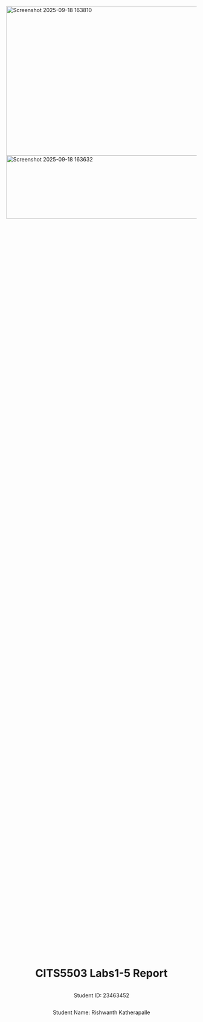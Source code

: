<img width="1477" height="395" alt="Screenshot 2025-09-18 163810" src="https://github.com/user-attachments/assets/243becc1-4756-498b-95bc-446e8644dd41" /><img width="1474" height="168" alt="Screenshot 2025-09-18 163632" src="https://github.com/user-attachments/assets/4058e292-7e74-42af-b36b-17a72f0fc9e9" />﻿<div style="display: flex; flex-direction: column; justify-content: center; align-items: center; height: 100vh;">

  <h1>CITS5503 Labs1-5 Report</h1>
  
  <p>Student ID: 23463452</p>
  <p>Student Name: Rishwanth Katherapalle</p>

</div>

# Lab 1

## AWS Account and Log in

### [1] Log into an IAM user account created for you on AWS.

1. I navigated to the AWS login page:
The login is here: https://489389878001.signin.aws.amazon.com/console, where 489389878001 is the account root user id.

2. I then entered my IAM username: 23463452@student.uwa.edu.au
3. It prompted me to enter the temporary password provided by the teaching team.
4. On first login, I was prompted to **change the password**. Choose a new password and confirm it.  
  
<img width="342" height="399" alt="image" src="https://github.com/user-attachments/assets/77fc7c42-cefc-462c-bbe6-dac7f82f5fd5" />



### [2] Search and open Identity Access Management

1. Click on the user account and click the Security Credentials tab to create access key.
   
   <img width="1920" height="1095" alt="image" src="https://github.com/user-attachments/assets/21679f56-eea3-4761-9e47-486c813fac89" />

3. Make a note of the Access key ID and the secret access key.
   
   <img width="1476" height="106" alt="image" src="https://github.com/user-attachments/assets/388b2bdd-9e8c-4180-a62e-9415c8fd0c46" />


## Set up recent Unix-like OSes

I am already using a WSL2 (Windows Subsystem for Linux) with Ubuntu 22.04 LTS. Installed and using the setup.

<img width="1479" height="757" alt="Screenshot 2025-09-16 092451" src="https://github.com/user-attachments/assets/e10a1690-d307-4e8b-aa41-23e69959b51b" />

## Install Linux packages

### [1] Installing Python

#### Linux and WSL2 Users

1. The recent Linux distributions such as Ubuntu 22.04 LTS, have Python 3.10 installed. I updated the packages to obtain the latest version:

```
sudo apt update
sudo apt -y upgrade
```
<img width="789" height="75" alt="Screenshot 2025-09-16 110132" src="https://github.com/user-attachments/assets/cef9c31f-2bc7-4ff2-ae5e-6dca1a62a1ee" />

2. To check the latest version use:
```
python3 -V
```

3. Next, I installed `pip3`, which is a tool that allows us to install and manage python libraries.

```
sudo apt install -y python3-pip
```

So you can install python packages by: `pip3 install package_name`

<img width="671" height="134" alt="Screenshot 2025-09-16 110207" src="https://github.com/user-attachments/assets/8132e45e-168f-47ed-9535-d645eac064ed" />



### [2] Installing awscli

1. I installed awscli as a wsl2 user using the following commands:
```
sudo apt install awscli
```

Then, 

```
pip3 install awscli --upgrade
```

<img width="590" height="96" alt="Screenshot 2025-09-16 110245" src="https://github.com/user-attachments/assets/1de08278-317d-4e43-9523-0fe062cb0553" />

### [3] Configuring AWS

1. Next, to configure the aws I used the command below:

```
aws configure
```
2. I then saw an output like this:

```
AWS Access Key ID [None]: <Your AWS Access Key ID>
AWS Secret Access Key [None]: <Your AWS Secret Access Key>
Default region name [None]: <Your assigned region>
Default output format [None]: json
```

3. I replaced the placeholder values above with my own AWS Access Key, AWS Secret Access Key and default region name: **ap-northeast-1**.
### [4] Installing boto3

1. Then, I used the following command to install boto3:

```
pip3 install boto3
```

<img width="1081" height="832" alt="Screenshot 2025-09-16 110341" src="https://github.com/user-attachments/assets/43816465-c24f-4aa9-b6f1-c4f198c2bab9" />

## Testing the installed environment

### [1] Testing the AWS environment

1. I used the following command to test the aws environment:

```
aws ec2 describe-regions --output table
```

<img width="996" height="605" alt="Screenshot 2025-09-16 110427" src="https://github.com/user-attachments/assets/7456d790-b202-43ce-a6e1-2940d9901861" />


### [2] Testing the Python environment

1. Now, I used the following script to test the python environment.
   
```
python3
>>> import boto3
>>> ec2 = boto3.client('ec2')
>>> response = ec2.describe_regions()
>>> print(response)
```

2. This created an un-tabulated response.
   <img width="1900" height="628" alt="Screenshot 2025-09-16 110454" src="https://github.com/user-attachments/assets/77a36b84-df08-41e5-af2d-624a569aa992" />


### [3] Write a Python script

1. Now, use the below script to tabulate the un-tabulated response above to have **2 columns** with **Endpoint** and **RegionName**.
   ```
   >>> import pandas as pd
   >>> print(pd.DataFrame(response['Regions'])[['Endpoint', 'RegionName']].to_string(index=False))
   ```
2. It takes the list of regions from response['Regions'], converts it into a Pandas table, keeps only the Endpoint and RegionName columns, formats that table as plain text without row numbers, and prints it.
 <img width="1153" height="553" alt="Screenshot 2025-09-16 111405" src="https://github.com/user-attachments/assets/3c13c892-0b5f-4253-9ca5-29a6756b9051" />


<div style="page-break-after: always;"></div>

# Lab 2


## Creating an EC2 instance using awscli

<img width="1919" height="1134" alt="Screenshot 2025-09-17 104130" src="https://github.com/user-attachments/assets/69843368-d09e-4aa2-9efb-ba96197a522d" />


1. I opened my wsl2 terminal and configured the AWS CLI with my user credentials:
   ```
   aws configure
   ```
   **Region**: **ap-northeast-1**
   
2. I created a new security group to control inbound traffic, it named after my student number with your desired description of it. I used the default description from the labs:

```
aws ec2 create-security-group --group-name 23463452-sg --description "security group for development environment"
```

This will use the default VPC (if you want to specify a VPC, use `--vpc-id vpc-xxxxxxxx`). Take a note of the security group id that is created. 

3. To allow SSH access, I added an inbound (ingress) rule on port 22. An inbound rule permits instances to receive traffic from the specified IPv4 or IPv6 address range:
   
```
aws ec2 authorize-security-group-ingress --group-name 23463452-sg --protocol tcp --port 22 --cidr 0.0.0.0/0
```

3. I generated a key pair for secure SSH login:

```
aws ec2 create-key-pair --key-name 23463452-key --query 'KeyMaterial' --output text > 23463452-key.pem
```

4. To use this key I moved the file to ~/.ssh and changed the permissions to:
   
```
mkdir -p ~/.ssh
mv 23463452-key.pem ~/.ssh/
chmod 400 ~/.ssh/23463452-key.pem
```

5. I launched an EC2 instance (t3.micro) with the provided AMI for my region **ap-northeast-1** and based on the security group id from the above steps:

```
 aws ec2 run-instances --image-id ami-054400ced365b82a0 --security-group-ids sg-04f5a7ee9c2753385 23463452-sg --count 1 --instance-type t3.micro --key-name 23463452-key --query 'Instances[0].InstanceId'

 ```

6. I tagged the instance with a proper name (23463452-vm) and based on the instance from the above step:
   
 ```
  aws ec2 create-tags --resources i-0e0ff961c57ddc589 --tags Key=Name,Value=23463452-vm
 ```
**NOTE**: If you create a single instance, you must name it using the format of `<student number>-vm` (e.g., 24242424-vm). If you need to create multiple ones, follow the naming format of `<student number>-vm1` and `<student number>-vm2` (e.g., 24242424-vm1, 24242424-vm2).

7. I retrieved the public IP for SSH connection based on the instance id from above:
   
```
aws ec2 describe-instances --instance-ids i-0e0ff961c57ddc589 --query 'Reservations[0].Instances[0].PublicIpAddress'
```

8. I connected via SSH: based on the IP address from above step:

```
ssh -i 23463452-key.pem ubuntu@35.77.17.205
```

Now, go to the AWS Console and search the ec2 instances where we get our created ec2  instance.

<img width="1422" height="465" alt="image" src="https://github.com/user-attachments/assets/c8c5dda3-06c5-409a-b11e-73ec7e251181" />




## Create an EC2 instance with Python Boto3

For this task I used the following Python script named **create_ec2.py** to implement the steps above for creating an EC2 instance using Boto3 based on steps 1 to 6: 
1. Copy the following script.
   
```
from __future__ import annotations

import os
from pathlib import Path

import boto3
from botocore.exceptions import ClientError, NoCredentialsError

STUDENT_NUMBER = "23463452"
REGION = "ap-northeast-1"
AMI_ID = "ami-054400ced365b82a0"
INSTANCE_TYPE = "t3.micro"


def _default_vpc_id(ec2) -> str: # Basically to get the vpc id for creating the security group using the functions.
    vpcs = ec2.describe_vpcs(Filters=[{"Name": "isDefault", "Values": ["true"]}]).get("Vpcs", [])
    if not vpcs:
        raise RuntimeError("No default VPC in region.")
    return vpcs[0]["VpcId"]


def _default_subnet_id(ec2, vpc_id: str) -> str: # Needed to run the instance of EC2.
    subnets = ec2.describe_subnets(
        Filters=[{"Name": "vpc-id", "Values": [vpc_id]}, {"Name": "default-for-az", "Values": ["true"]}]
    ).get("Subnets", [])
    if not subnets:
        subnets = ec2.describe_subnets(Filters=[{"Name": "vpc-id", "Values": [vpc_id]}]).get("Subnets", [])
        if not subnets:
            raise RuntimeError("No subnet in default VPC.")
    return sorted(subnets, key=lambda s: s["AvailabilityZone"])[0]["SubnetId"]


def main() -> int:
    sg_name = f"{STUDENT_NUMBER}-sg"
    key_name = f"{STUDENT_NUMBER}-key"
    inst_name = f"{STUDENT_NUMBER}-vm"
    pem_path = Path.home() / ".ssh" / f"{key_name}.pem"

    try:
        ec2 = boto3.client("ec2", region_name=REGION)

        # 1) Creates a Security Group
        vpc_id = _default_vpc_id(ec2)
        sg_resp = ec2.create_security_group(
            Description="security group for development environment",
            GroupName=sg_name,
            VpcId=vpc_id,
        )
        sg_id = sg_resp["GroupId"]
        # 2) Allows SSH access and permit instance to receive traffic from port 22
        ec2.authorize_security_group_ingress(
            GroupId=sg_id,
            IpPermissions=[
                {
                    "IpProtocol": "tcp",
                    "FromPort": 22,
                    "ToPort": 22,
                    "IpRanges": [{"CidrIp": "0.0.0.0/0", "Description": "SSH"}],
                }
            ],
        )

        # 3) Create Key Pair and write the permissions
        pem_path.parent.mkdir(parents=True, exist_ok=True)
        key_resp = ec2.create_key_pair(KeyName=key_name)
        pem_path.write_text(key_resp["KeyMaterial"], encoding="utf-8")
        os.chmod(pem_path, 0o400)

        # 4) Run the instance
        subnet_id = _default_subnet_id(ec2, vpc_id)
        run_resp = ec2.run_instances(
            ImageId=AMI_ID,
            InstanceType=INSTANCE_TYPE,
            MinCount=1,
            MaxCount=1,
            KeyName=key_name,
            NetworkInterfaces=[
                {
                    "DeviceIndex": 0,
                    "SubnetId": subnet_id,
                    "AssociatePublicIpAddress": True,
                    "Groups": [sg_id],
                }
            ],
        )
        instance_id = run_resp["Instances"][0]["InstanceId"]

        # 5) Tag the instance using a Name 
        ec2.create_tags(Resources=[instance_id], Tags=[{"Key": "Name", "Value": inst_name}])

        # 6) get Public IP
        ec2.get_waiter("instance_running").wait(InstanceIds=[instance_id])
        described = ec2.describe_instances(InstanceIds=[instance_id])
        public_ip = described["Reservations"][0]["Instances"][0].get("PublicIpAddress", "")
        if public_ip:
            print(f"PublicIp: {public_ip}")
            print(f"SSH: ssh -i '{pem_path}' ubuntu@{public_ip}")
        return 0

    except NoCredentialsError:
        print("ERROR: Configure AWS credentials (e.g., `aws configure`).")
    except ClientError as e:
        print(f"AWS ERROR: {e.response.get('Error', {}).get('Code', 'ClientError')}: {e}")
    except Exception as e:
        print(f"ERROR: {e}")

    return 1


if __name__ == "__main__":
    raise SystemExit(main())

```
**The breakdown of the functions used in the script**:

**_default_vpc_id(ec2) -> str**:

Input: takes a Boto3 EC2 client.
Action: It filters describe_vpcs by isDefault=true; chooses the first match.
Output: The default VPC ID (e.g., vpc-abc123) is given.

**_default_subnet_id(ec2, vpc_id: str) -> str**:

Input: It takes a EC2 client and a VPC ID.
Action: It tries describe_subnets with the filters vpc-id=<vpc_id> and default-for-az=true (auto public IP). If none of them then, fall back to any subnet in the VPC. It is then sorted by AvailabilityZone and picks the first one to determine.
Output: a Subnet ID is in which the EC2 instance lives.

**main() -> int**:

This implements all the steps of AWS CLI preparing the names/paths: builds security group name, key name, instance name, and PEM path under ~/.ssh/.

EC2 client: boto3.client("ec2", region_name=REGION).

1) sg_resp = ec2.create_security_group(): creates SG in the default VPC with description; saves sg_id.

2) ec2.authorize_security_group_ingress(): opens TCP/22 from 0.0.0.0/0 (world-open for convenience; risky on the open internet).

3) key_resp = ec2.create_key_pair(): creates key pair, writes PEM to disk, sets 0400 permissions.

4) run_resp = ec2.run_instances(): chooses a subnet from the above function, runs one t3.micro from the given AMI; attaches SG; ensures public IP via AssociatePublicIpAddress=True.

5) ec2.create_tags(): sets Name=23463452-vm.

6) desc = ec2.describe_instances():describes the instance.

Returns: 0 on success, 1 on handled errors.

**Note**: Refer to [page](https://boto3.amazonaws.com/v1/documentation/api/latest/reference/services/ec2.html) for details of all thefunctions used to initiate the EC2instance. 

2. Now run this script using:

```
python3 create_ec2.py
```

Another instance is created after the first one made using AWS CLI:

<img width="1919" height="491" alt="Screenshot 2025-09-17 104418" src="https://github.com/user-attachments/assets/bc157c7c-7b31-4bb8-92ac-c8984f0ad8c4" />


## Install Docker


1. I installed Docker on my WSL2 environment and started and enabled it. 
```
sudo apt install docker.io -y
sudo systemctl start docker
sudo systemctl enable docker
docker --version     # To check the version
```
<img width="861" height="302" alt="Screenshot 2025-09-16 175936" src="https://github.com/user-attachments/assets/a6a1a91b-2f3f-4179-aec0-906ecffff839" />

## Building and running an httpd container

2. I created a directory called html using the following commands:

```
mkdir html
```

3. I edited a file index.html inside the html directory:
   
```
nano html/index.html
```
4. Then added the following content in the nano editor:

```
  <html>
    <head> </head>
    <body>
      <p>Hello World!</p>
    </body>
  </html>
```
Then exit using Ctrl+O, ENTER, Ctrl+X to save the script and exit.
<img width="1181" height="296" alt="Screenshot 2025-09-16 180014" src="https://github.com/user-attachments/assets/9fc28c33-e3ff-4ca2-a236-6d020b545aff" />


5. Then I created a file called Dockerfile outside the html directory with the following content:
   <img width="863" height="75" alt="Screenshot 2025-09-16 180102" src="https://github.com/user-attachments/assets/57ea12a0-4684-44b9-bb44-dbd668c07e27" />
```
nano Dockerfile
```
Put this script there:
```
FROM httpd:2.4
COPY ./html/ /usr/local/apache2/htdocs/
```
Exit as above.

<img width="866" height="112" alt="Screenshot 2025-09-16 180133" src="https://github.com/user-attachments/assets/5a7e321e-9177-4e68-b368-984c9c911225" />



6. Now I built a docker image using the following command.

```
docker build -t my-apache2 .
```

If you run into permission errors, you may need add your user to the docker group:

```
sudo usermod -a -G docker <username>
```

Make sure to log out and log back in for this change to take effect.

7. Now I run the image:

```
docker run -p 80:80 -dit --name my-app my-apache2
```

8. I used this command to list all Docker containers, including both running and stopped ones:

```
docker ps -a
```

9. I stopped the running container:

```
docker stop my-app
```

10. Then, I removed the stopped container:
```
docker rm my-app
```


<img width="1478" height="707" alt="Screenshot 2025-09-16 175713" src="https://github.com/user-attachments/assets/5f0180d1-c262-4904-97ad-047203468cb6" />
<img width="531" height="77" alt="Screenshot 2025-09-16 175724" src="https://github.com/user-attachments/assets/9b642564-aaff-4dc5-ae60-fc4e823b73f6" />


I opened a browser and accessed the address: http://localhost or http://127.0.0.1 to confirm that I got "Hello World!"

<img width="442" height="213" alt="Screenshot 2025-09-16 175521" src="https://github.com/user-attachments/assets/6045ff08-8ee8-4303-bd93-f6a62fec7c2b" />


**NOTE**: Delete the created EC2 instance(s) from AWS console after the lab is done.

<div style="page-break-after: always;"></div>

# Lab 3

## Program

### Preparation

Download the python code `cloudstorage.py` from the directory of [src](https://github.com/zhangzhics/CITS5503_Sem2/blob/master/Labs/src/cloudstorage.py) \

1. I ran the following commands on WSL2 to setup the required files and directories along with the content in it:

```
mkdir rootdir
echo -e "1\n2\n3\n4\n5\n" > rootdir/rootfile.txt

mkdir rootdir/subdir
echo -e "1\n2\n3\n4\n5\n" > rootdir/subdir/subfile.txt

```

We should now have:

rootdir/
 ├── rootfile.txt
 └── subdir/
     └── subfile.txt

<img width="1175" height="90" alt="Screenshot 2025-09-17 194538" src="https://github.com/user-attachments/assets/b8bcb863-3544-45fb-9130-9632b08e4ab1" />


### Saving to S3 using `cloudstorage.py`

1. I modified and used the following Python script, `cloudstorage.py`:
   
```
import os
import boto3
import botocore

ROOT_DIR = 'rootdir'
STUDENT_ID = '23463452' 
ROOT_S3_DIR = f"{STUDENT_ID}-cloudstorage"

REGION = "ap-northeast-1" 
s3 = boto3.client("s3")

try:
    if REGION == "us-east-1":
        s3.create_bucket(Bucket=ROOT_S3_DIR) # for default region
    else:
        s3.create_bucket(
            Bucket=ROOT_S3_DIR,
            CreateBucketConfiguration={'LocationConstraint': REGION} # for a specific region
        )
except botocore.exceptions.ClientError as e:
    if e.response['Error']['Code'] == 'BucketAlreadyOwnedByYou':
        print(f"Bucket '{ROOT_S3_DIR}' already exists.")
    else:
        raise e

def upload_file(folder_name, file, file_name): # function to upload a file
    key = os.path.join(folder_name, file_name) if folder_name else file_name
    print(f"Uploading {file} to s3://{ROOT_S3_DIR}/{key}")
    s3.upload_file(file, ROOT_S3_DIR, key)

for dir_name, subdir_list, file_list in os.walk(ROOT_DIR, topdown=True): # uploads each file onto the S3 bucket
    relative_dir = os.path.relpath(dir_name, ROOT_DIR)
    relative_dir = "" if relative_dir == "." else relative_dir
    for fname in file_list:
        file_path = os.path.join(dir_name, fname)
        upload_file(relative_dir, file_path, fname)




```

2. This code creates an S3 bucket named `23463452-cloudstorage`. This program traverses the directory starting at the root directory `rootdir`, then it uploads each file onto the S3 bucket using the command **s3.upload_file()**.
3. I made sure that my S3 bucket has the same file structure as shown in `Preparation` above.
4. It takes my region "ap-northeast-1" as the location constrain.


### Restoring from S3

1. I created a new program called `restorefromcloud.py` that reads the S3 bucket and writes the contents of the bucket within the appropriate directories as follows:

```
import os
import boto3

STUDENT_ID = '23463452' 
ROOT_S3_DIR = f"{STUDENT_ID}-cloudstorage"
RESTORE_DIR = "restored_rootdir"

s3 = boto3.client("s3")


objects = s3.list_objects_v2(Bucket=ROOT_S3_DIR)

if 'Contents' not in objects:
    exit(0)

for obj in objects['Contents']:
    key = obj['Key']
    local_path = os.path.join(RESTORE_DIR, key)
    os.makedirs(os.path.dirname(local_path), exist_ok=True)
    s3.download_file(ROOT_S3_DIR, key, local_path)

```
 
2. Now use **aws configure** with your credentials as stated in lab2:
```
aws configure
```

3.. Now I run the above two scripts in succession:
   
```
python3 cloudstorage.py
python3 restorefromcloud.py

```

<img width="1075" height="280" alt="Screenshot 2025-09-17 194553" src="https://github.com/user-attachments/assets/0d2b7526-2ae1-4137-82d7-2d3343c6525e" />

Now the S3 bucket is made on AWS with the required files.

<img width="1919" height="551" alt="Screenshot 2025-09-17 195124" src="https://github.com/user-attachments/assets/7c592278-1add-45c7-83ef-168160b6b9bc" />
<img width="1919" height="617" alt="Screenshot 2025-09-17 195141" src="https://github.com/user-attachments/assets/e92eada3-97d9-4d23-9725-74d6de3893bc" />

My local environment see a copy of the files and the directories from the S3 bucket.
<img width="1016" height="848" alt="image" src="https://github.com/user-attachments/assets/9fe591df-0976-4539-8217-a4dd57ce3b2d" />



### Writing information about files to DynamoDB

1. I installed DynamoDB on my WSL2 environment using the following commands:

```
mkdir dynamodb
cd dynamodb
```

2. I installed jre (if not done): 

```
sudo apt-get install default-jre
wget https://s3-ap-northeast-1.amazonaws.com/dynamodb-local-tokyo/dynamodb_local_latest.tar.gz
```

<img width="1157" height="163" alt="Screenshot 2025-09-17 194610" src="https://github.com/user-attachments/assets/7dc4a711-b613-405a-9efa-7fd1365db573" />



3. Now I can use the following command to extract files from dynamodb_local_latest.tar.gz

```
tar -zxvf dynamodb_local_latest.tar.gz
```

<img width="1897" height="307" alt="Screenshot 2025-09-17 194637" src="https://github.com/user-attachments/assets/c072f63e-71d6-4ab6-ba5a-e37ba071e771" />


After the extraction, I run the command below:

```
java -Djava.library.path=./DynamoDBLocal_lib -jar DynamoDBLocal.jar -sharedDb
```

Alternatively, you can use docker:
```
docker run -p 8000:8000 amazon/dynamodb-local -jar DynamoDBLocal.jar -inMemory -sharedDb
```
**Note**: Do not close the current window, open a new window to run the following Python script.

<img width="1919" height="696" alt="Screenshot 2025-09-17 194858" src="https://github.com/user-attachments/assets/60a7fd8e-9eb6-4f44-a4ae-b80f9249a2af" />


4. Now I made a Python script **write_cloudfiles.py** to create a table called `CloudFiles` on my local DynamoDB as follows:
   
```
import os
import boto3
from botocore.exceptions import ClientError

STUDENT_ID = "23463452"                 
BUCKET = f"{STUDENT_ID}-cloudstorage"
REGION = "ap-northeast-1"               
DDB_ENDPOINT = "http://localhost:8000"  # DynamoDB Local

WANTED = {"rootfile.txt", "subdir/subfile.txt"}

# Create and connect to localDynamoDB

dynamodb = boto3.resource("dynamodb", region_name=REGION, endpoint_url=DDB_ENDPOINT)
s3 = boto3.client("s3", region_name=REGION)

# Create table if not exists
try:
    dynamodb.create_table(
        TableName="CloudFiles",
        KeySchema=[
            {"AttributeName": "userId", "KeyType": "HASH"},
            {"AttributeName": "fileName", "KeyType": "RANGE"},
        ],
        AttributeDefinitions=[
            {"AttributeName": "userId", "AttributeType": "S"},
            {"AttributeName": "fileName", "AttributeType": "S"},
        ],
        ProvisionedThroughput={"ReadCapacityUnits": 5, "WriteCapacityUnits": 5},
    )
except ClientError as e:
    if e.response["Error"]["Code"] != "ResourceInUseException":
        raise

table = dynamodb.Table("CloudFiles")

# Pull objects from S3
resp = s3.list_objects_v2(Bucket=BUCKET)
if "Contents" not in resp:
    print("No objects in bucket.")
    raise SystemExit(0)

inserted = 0
for obj in resp["Contents"]:
    key = obj["Key"]
    if key not in WANTED:
        continue

    file_name = os.path.basename(key)
    path = os.path.dirname(key)
    
# Fetch ACL to fill userId, owner, permissions
    acl = s3.get_object_acl(Bucket=BUCKET, Key=key)
    owner_block = acl.get("Owner", {})
    owner = owner_block.get("DisplayName") or owner_block.get("ID", "")
    user_id = owner_block.get("ID", "")
    perms = [g.get("Permission") for g in acl.get("Grants", []) if g.get("Permission")]

    table.put_item(Item={
        "userId": user_id,
        "fileName": file_name,
        "path": path,
        "lastUpdated": obj["LastModified"].isoformat(),
        "owner": owner,
        "permissions": ",".join(perms),
    })

    inserted += 1
    if inserted == 2: # Stops after inserting 2 items (inserted == 2) to match the assignment requirement.
        break



```




5. This code make the table CloudFiles whose attributes are:

```
        CloudFiles = {
            'userId',
            'fileName',
            'path',
            'lastUpdated',
	    	'owner',
            'permissions'
            }
```
Here `userId` is the partition key and `fileName` is the sort key. Regarding the creation.

**Functions used**:
1) s3.list_objects_v2(): Used to fetch/list objects from the bucket.
2) s3.get_object_acl(): Retrieves the access control list (ACL) for a specific object.

6. Then, I got the attributes above for each file of the S3 bucket and then wrote the attributes of each file into the created DynamoDB table.

7.  This code gives a table which will have 2 items. One item corresponds to one file in the bucket and consists of the attributes above and their values.
 
For the functions used:  
Refer to this [page](https://boto3.amazonaws.com/v1/documentation/api/latest/reference/services/dynamodb.html)
Refer to this [page](https://boto3.amazonaws.com/v1/documentation/api/latest/reference/services/s3/client/get_object_acl.html)
Refer to this [page](https://boto3.amazonaws.com/v1/documentation/api/latest/reference/services/dynamodb.html)

8. Now run the script using:

```
python3 run_cloudfiles.py
```

### Scan the table

1. Now I used the AWS CLI command to scan the created DynamoDB table, and output what you've got using the following command:
```
aws dynamodb scan --table-name CloudFiles --endpoint-url http://localhost:8000

```
<img width="949" height="198" alt="Screenshot 2025-09-17 194858" src="https://github.com/user-attachments/assets/38d3a73c-9463-48d8-a31f-e592fdcde469" />

<img width="1133" height="1091" alt="Screenshot 2025-09-17 194922" src="https://github.com/user-attachments/assets/a87d633a-f4fc-4f25-a135-bf1dd8bf4d51" />


### [6] Delete the table

1. Now I use the AWS CLI command to delete the table:

```
aws dynamodb delete-table --table-name CloudFiles --endpoint-url http://localhost:8000

```
<img width="1709" height="315" alt="Screenshot 2025-09-17 194949" src="https://github.com/user-attachments/assets/973a680a-1918-4577-a8df-8ebd422fe612" />
<img width="1422" height="115" alt="Screenshot 2025-09-17 195001" src="https://github.com/user-attachments/assets/57d77766-c6ba-403e-904d-aafc9ea4f698" />


**NOTE**: Delete the created S3 bucket(s) from AWS console after the lab is done.


<div style="page-break-after: always;"></div>

# Lab 4

## Apply a policy to restrict permissions on the bucket

### Write a Python script

1. I made the following python script **apply_bucket_policy.py** to apply the a policy to an S3 bucket to allow only your username to access the bucket. 


```
import boto3
import json

bucket_name = "23463452-cloudstorage"
student_number = "23463452"  
username = f"{student_number}@student.uwa.edu.au"

# bucket policy
bucket_policy = {
    "Version": "2012-10-17",
    "Statement": [
        {
            "Sid": "RestrictAccessToUserOnly",
            "Effect": "Deny",
            "Principal": "*",
            "Action": "s3:*",
            "Resource": [
                f"arn:aws:s3:::{bucket_name}",         # bucket itself
                f"arn:aws:s3:::{bucket_name}/*"       # all objects inside
            ],
            "Condition": {
                "StringNotLike": {
                    "aws:username": username
                }
            }
        }
    ]
}

# Convert dict to JSON
bucket_policy_json = json.dumps(bucket_policy)

s3 = boto3.client('s3')

# Apply policy
try:
    s3.put_bucket_policy(Bucket=bucket_name, Policy=bucket_policy_json)
    print(f"Policy successfully applied to: {bucket_name}")
except Exception as e:
    print("Error in applying the policy:", e)


```

Uses **s3.put_bucket_policy()** to apply the given policy in lab4 to an S3 bucket to allow only your username to access the bucket.
2. Configure AWS just as mention in the previous labs and run the script:

```
python3 apply_bucket_policy.py
```

### Check whether the script works

1. I used the AWS CLI command and the AWS S3 console to see if it displays the policy content applied to the S3 bucket.

   **AWS CLI command**:
   ```
   aws s3api get-bucket-policy --bucket <your_s3_bucket> --query Policy --output text

   ```
   <img width="1474" height="168" alt="Screenshot 2025-09-18 163632" src="https://github.com/user-attachments/assets/bf574832-020e-4dbd-ae4a-70ccda5d3d80" />

**AWS S3 Console**:
<img width="1919" height="940" alt="Screenshot 2025-09-18 163719" src="https://github.com/user-attachments/assets/7451d483-ff19-46be-aeee-6a6b842f6fc5" />



2. Now I tested the policy by using a username that is not mine to access the folder called `rootdir` and output what I got.
   Now I created two profiles to access the s3 bucket from different accounts:
  ```
  aws configure --profile 23463452
  aws configure --profile 23237076 
  ```
Now 23463452 is in 23463452@student.uwa.edu.au username and 23237076 is in Rishi352004 username and now I use the following command to access to the bucket to which the policy was applied:

```
  aws s3 ls s3://<your_s3_bucket>/rootdir/ --profile 23463452
  aws s3 ls s3://<your_s3_bucket>/rootdir/ --profile 23237076
```

Then it denies access to the user 23237076.

<img width="1477" height="395" alt="Screenshot 2025-09-18 163810" src="https://github.com/user-attachments/assets/4c82749b-9781-4897-b493-7808f0263ddc" />


## AES Encryption using KMS

### Create a KMS key

1. I made a Python script **create_kms_key.py** to create a KMS key, where my student number works as an alias for the key.

### Attach a policy to the created KMS key

1. I updated the above script to attach the following policy to the key.



```
{
  "Version": "2012-10-17",
  "Id": "key-consolepolicy-3",
  "Statement": [
    {
      "Sid": "Enable IAM User Permissions",
      "Effect": "Allow",
      "Principal": {
        "AWS": "arn:aws:iam::489389878001:root"
      },
      "Action": "kms:*",
      "Resource": "*"
    },
    {
      "Sid": "Allow access for Key Administrators",
      "Effect": "Allow",
      "Principal": {
        "AWS": "arn:aws:iam::489389878001:user/<your_username>"
      },
      "Action": [
        "kms:Create*",
        "kms:Describe*",
        "kms:Enable*",
        "kms:List*",
        "kms:Put*",
        "kms:Update*",
        "kms:Revoke*",
        "kms:Disable*",
        "kms:Get*",
        "kms:Delete*",
        "kms:TagResource",
        "kms:UntagResource",
        "kms:ScheduleKeyDeletion",
        "kms:CancelKeyDeletion"
      ],
      "Resource": "*"
    },
    {
      "Sid": "Allow use of the key",
      "Effect": "Allow",
      "Principal": {
        "AWS": "arn:aws:iam::489389878001:user/<your_username>"
      },
      "Action": [
        "kms:Encrypt",
        "kms:Decrypt",
        "kms:ReEncrypt*",
        "kms:GenerateDataKey*",
        "kms:DescribeKey"
      ],
      "Resource": "*"
    },
    {
      "Sid": "Allow attachment of persistent resources",
      "Effect": "Allow",
      "Principal": {
        "AWS": "arn:aws:iam::489389878001:user/<your_username>"
      },
      "Action": [
        "kms:CreateGrant",
        "kms:ListGrants",
        "kms:RevokeGrant"
      ],
      "Resource": "*",
      "Condition": {
        "Bool": {
          "kms:GrantIsForAWSResource": "true"
        }
      }
    }
  ]
}
```

2. Now the code is:
```
import boto3
import json

student_number = "23463452"
username = "23463452@student.uwa.edu.au" 

kms_client = boto3.client("kms")

# 1. Create the KMS key
response = kms_client.create_key(
    Description=f"KMS key for {username}",
    KeyUsage="ENCRYPT_DECRYPT",
    CustomerMasterKeySpec="SYMMETRIC_DEFAULT",
    Origin="AWS_KMS"
)

key_id = response["KeyMetadata"]["KeyId"]

# 2. Create an alias for the key using student number
alias = f"alias/{student_number}"
kms_client.create_alias(
    AliasName=alias,
    TargetKeyId=key_id
)



key_policy = {
    "Version": "2012-10-17",
    "Id": "key-consolepolicy-3",
    "Statement": [
        {
            "Sid": "Enable IAM User Permissions",
            "Effect": "Allow",
            "Principal": {
                "AWS": "arn:aws:iam::489389878001:root"
            },
            "Action": "kms:*",
            "Resource": "*"
        },
        {
            "Sid": "Allow access for Key Administrators",
            "Effect": "Allow",
            "Principal": {
                "AWS": f"arn:aws:iam::489389878001:user/{username}"
            },
            "Action": [
                "kms:Create*","kms:Describe*","kms:Enable*","kms:List*",
                "kms:Put*","kms:Update*","kms:Revoke*","kms:Disable*",
                "kms:Get*","kms:Delete*","kms:TagResource","kms:UntagResource",
                "kms:ScheduleKeyDeletion","kms:CancelKeyDeletion"
            ],
            "Resource": "*"
        },
        {
            "Sid": "Allow use of the key",
            "Effect": "Allow",
            "Principal": {
                "AWS": f"arn:aws:iam::489389878001:user/{username}"
            },
            "Action": [
                "kms:Encrypt","kms:Decrypt","kms:ReEncrypt*",
                "kms:GenerateDataKey*","kms:DescribeKey"
            ],
            "Resource": "*"
        },
        {
            "Sid": "Allow attachment of persistent resources",
            "Effect": "Allow",
            "Principal": {
                "AWS": f"arn:aws:iam::489389878001:user/{username}"
            },
            "Action": [
                "kms:CreateGrant","kms:ListGrants","kms:RevokeGrant"
            ],
            "Resource": "*",
            "Condition": {
                "Bool": {"kms:GrantIsForAWSResource": "true"}
            }
        }
    ]
}

kms_client.put_key_policy(
    KeyId=key_id,
    Policy=json.dumps(key_policy),
    PolicyName="default"
)




```

Run the script using **python3 create_kms_key.py**.

<img width="1919" height="455" alt="Screenshot 2025-09-18 175444" src="https://github.com/user-attachments/assets/906f9a20-a102-4c7f-b64e-b2018e77856e" />


### Check whether the script works

1. I used the AWS KMS console to test whether your username is the key administrator and key user.


<img width="1483" height="497" alt="Screenshot 2025-09-18 175518" src="https://github.com/user-attachments/assets/f70d21e5-c241-4861-ac8d-172979e1b8cb" />
<img width="1470" height="487" alt="Screenshot 2025-09-18 175536" src="https://github.com/user-attachments/assets/b24114d8-8f6a-498a-9596-b212f23ad283" />
<img width="1473" height="473" alt="Screenshot 2025-09-18 175549" src="https://github.com/user-attachments/assets/8daa8e56-72e9-41d8-9433-1fa1fc8d9e2a" />

### Use the created KMS key for encryption/decryption

1. I made a Python script **kms_encrypt_decrypt.py** where each file from the S3 bucket is encrypted and then decrypted via the created KMS key. Both encrypted and decrypted files will be in the same folder as the original file.
   
```
import boto3
import os

# Your KMS alias and bucket
kms_key_id = "alias/23463452"
bucket_name = "23463452-cloudstorage"

s3 = boto3.client("s3")
kms = boto3.client("kms")

def kms_encrypt_file(filename):
    with open(filename, "rb") as f:
        plaintext = f.read()

    response = kms.encrypt(KeyId=kms_key_id, Plaintext=plaintext)
    ciphertext = response["CiphertextBlob"]

    enc_filename = filename + ".kms.enc"
    with open(enc_filename, "wb") as f:
        f.write(ciphertext)

    return enc_filename

def kms_decrypt_file(enc_filename):
    with open(enc_filename, "rb") as f:
        ciphertext = f.read()

    response = kms.decrypt(CiphertextBlob=ciphertext)
    plaintext = response["Plaintext"]

    dec_filename = enc_filename.replace(".kms.enc", ".kms.dec")
    with open(dec_filename, "wb") as f:
        f.write(plaintext)

    return dec_filename

def upload_to_s3(local_file):
    key = os.path.basename(local_file)
    s3.upload_file(local_file, bucket_name, key)
    print(f"Uploaded {local_file} → s3://{bucket_name}/{key}")


objects = s3.list_objects_v2(Bucket=bucket_name)

if "Contents" in objects:
    for obj in objects["Contents"]:
        key = obj["Key"]
        filename = os.path.basename(key)

        # Skip already encrypted/decrypted files
        if filename.endswith((".kms.enc", ".kms.dec")):
            continue

        # Download file
        s3.download_file(bucket_name, key, filename)

        # Encrypt + upload
        enc_file = kms_encrypt_file(filename)
        upload_to_s3(enc_file)

        # Decrypt + upload
        dec_file = kms_decrypt_file(enc_file)
        upload_to_s3(dec_file)



```

Run the script using **python3 kms_encrypt_decrypt.py**.


### Apply `pycryptodome` for encryption/decryption

1. I made another Python script **pycrypto_encrypt_decrypt.py** that uses the Python library `pycryptodome` to encrypt and decrypt each file in the S3 bucket. Both encrypted and decrypted files will be in the same folder as the original file.

For encryption/decryption, refer to the example code from [fileencrypt.py](https://github.com/zhangzhics/CITS5503_Sem2/blob/master/Labs/src/fileencrypt.py).

```
  import os
import boto3
import hashlib, struct
from Crypto.Cipher import AES
from Crypto import Random

bucket_name = "23463452-cloudstorage"
password = "kitty and the kat"

s3 = boto3.client("s3")

BLOCK_SIZE = 16
CHUNK_SIZE = 64 * 1024

def encrypt_file(password, in_filename, out_filename):
    key = hashlib.sha256(password.encode("utf-8")).digest()
    iv = Random.new().read(AES.block_size)
    encryptor = AES.new(key, AES.MODE_CBC, iv)
    filesize = os.path.getsize(in_filename)

    with open(in_filename, "rb") as infile:
        with open(out_filename, "wb") as outfile:
            outfile.write(struct.pack("<Q", filesize))
            outfile.write(iv)
            while True:
                chunk = infile.read(CHUNK_SIZE)
                if len(chunk) == 0:
                    break
                elif len(chunk) % 16 != 0:
                    chunk += b" " * (16 - len(chunk) % 16)
                outfile.write(encryptor.encrypt(chunk))

def decrypt_file(password, in_filename, out_filename):
    key = hashlib.sha256(password.encode("utf-8")).digest()
    with open(in_filename, "rb") as infile:
        origsize = struct.unpack("<Q", infile.read(struct.calcsize("Q")))[0]
        iv = infile.read(16)
        decryptor = AES.new(key, AES.MODE_CBC, iv)
        with open(out_filename, "wb") as outfile:
            while True:
                chunk = infile.read(CHUNK_SIZE)
                if len(chunk) == 0:
                    break
                outfile.write(decryptor.decrypt(chunk))
            outfile.truncate(origsize)

def upload_to_s3(local_file):
    key = os.path.basename(local_file)
    s3.upload_file(local_file, bucket_name, key)
    print(f"Uploaded {local_file} → s3://{bucket_name}/{key}")


objects = s3.list_objects_v2(Bucket=bucket_name)

if "Contents" in objects:
    for obj in objects["Contents"]:
        key = obj["Key"]
        filename = os.path.basename(key)

        # Skip already encrypted/decrypted files
        if filename.endswith((".pycrypto.enc", ".pycrypto.dec")):
            continue

        # Download file
        s3.download_file(bucket_name, key, filename)

        # Encrypt + upload
        enc_file = filename + ".pycrypto.enc"
        encrypt_file(password, filename, enc_file)
        upload_to_s3(enc_file)

        # Decrypt + upload
        dec_file = filename + ".pycrypto.dec"
        decrypt_file(password, enc_file, dec_file)
        upload_to_s3(dec_file)



```
Run the script using **pycrypto_encrypt_decrypt.py**.



### Uploading

1. I uploaded all encrypted and decrypted files to your S3 bucket from the above codes.

<img width="1891" height="715" alt="image" src="https://github.com/user-attachments/assets/dc1cb855-6802-40fc-8925-355407be0ec8" />


**NOTE**: Delete the created S3 bucket(s) and KMS key(s) from AWS console after the lab is done.



<div style="page-break-after: always;"></div>
